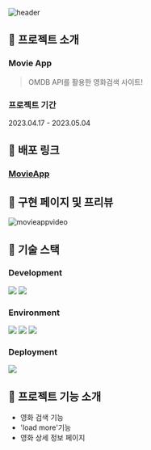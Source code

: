 ![header](https://capsule-render.vercel.app/api?type=rect&color=282828&height=200&fontColor=FFAF00&section=header&text=Movie%20App&fontSize=50)

## 📌 프로젝트 소개
### Movie App
> OMDB API를 활용한 영화검색 사이트!

### 프로젝트 기간

2023.04.17 - 2023.05.04

## 📌 배포 링크

### **[MovieApp](https://roaring-dolphin-d6dd06.netlify.app/)**

## 📌 구현 페이지 및 프리뷰
![movieappvideo](https://github.com/wngkfla01/MOVIE-APP/assets/64509945/ba75fc88-284a-42d1-8b87-481234a49f75)

## 📌 기술 스택
### Development
<img src="https://img.shields.io/badge/javascript-%23F7DF1E.svg?&style=for-the-badge&logo=javascript&logoColor=black" /> <img src="https://img.shields.io/badge/html5-%23E34F26.svg?&style=for-the-badge&logo=html5&logoColor=white" />

### Environment
<img src="https://img.shields.io/badge/git-%23F05032.svg?&style=for-the-badge&logo=git&logoColor=white" /> 	<img src="https://img.shields.io/badge/github-%23181717.svg?&style=for-the-badge&logo=github&logoColor=white" /> <img src="https://img.shields.io/badge/visual%20studio%20code-%23007ACC.svg?&style=for-the-badge&logo=visual%20studio%20code&logoColor=white" />

### Deployment
<img src="https://img.shields.io/badge/netlify-%2300C7B7.svg?&style=for-the-badge&logo=netlify&logoColor=white" />

## 📌 프로젝트 기능 소개
- 영화 검색 기능
- 'load more'기능
- 영화 상세 정보 페이지
